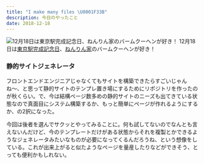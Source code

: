 ```yaml
---
title: "I make many files \U0001F33B"
description: 今日のやったこと
date: 2018-12-18
---
```


![12月18日は[東京駅完成記念日](http://www.nnh.to/12/18.html)、[ねんりん家](https://www.nenrinya.jp/)のバームクーヘンが好き！](https://cdn-images-1.medium.com/max/800/1*yXzCpkvBDsTR9Ctya-utEQ.png)
12月18日は[東京駅完成記念日](http://www.nnh.to/12/18.html)、[ねんりん家](https://www.nenrinya.jp/)のバームクーヘンが好き！

### 静的サイトジェネレータ

フロントエンドエンジニアじゃなくてもサイトを構築できたらすごいじゃんね〜、と思って静的サイトのテンプレ置き場にするためにリポジトリを作ったのが秋くらい。で、今は結構ページ数多めの静的サイトのニーズも出てきている状態なので真面目にシステム構築するか、もっと簡単にページが作れるようにするか、の2択になった。

今回は後者を選んでサクッとやってみることに。何も試してないのでなんとも言えないんだけど、今のテンプレートだけがある状態からそれを複製とかできるようなジェネレータみたいなものが必要になってくるんだろうね、という想像をしている。これが出来上がると似たようなページを量産したりなどができそう、とっても便利かもしれない。
